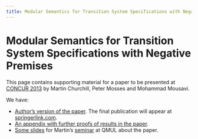 ```yaml
---
title: Modular Semantics for Transition System Specifications with Negative Premises
---
```


# Modular Semantics for Transition System Specifications with Negative Premises

This page contains supporting material for a paper to be presented at [CONCUR 2013](http://www.concur-conferences.org/) by Martin Churchill, Peter Mosses and Mohammad Mousavi.

We have:

- [Author’s version of the paper](/files/2013/06/wsp.pdf). The final publication will appear at [springerlink.com](http://www.springerlink.com/).
- [An appendix with further proofs of results in the paper](/files/2013/06/wsp-app.pdf).
- [Some slides](/files/2013/06/qmultalk.pdf) for Martin’s [seminar](https://plancomps.csle.cs.rhul.ac.uk/2013/06/18/seminar-at-qmul-on-concur-paper/) at QMUL about the paper.
